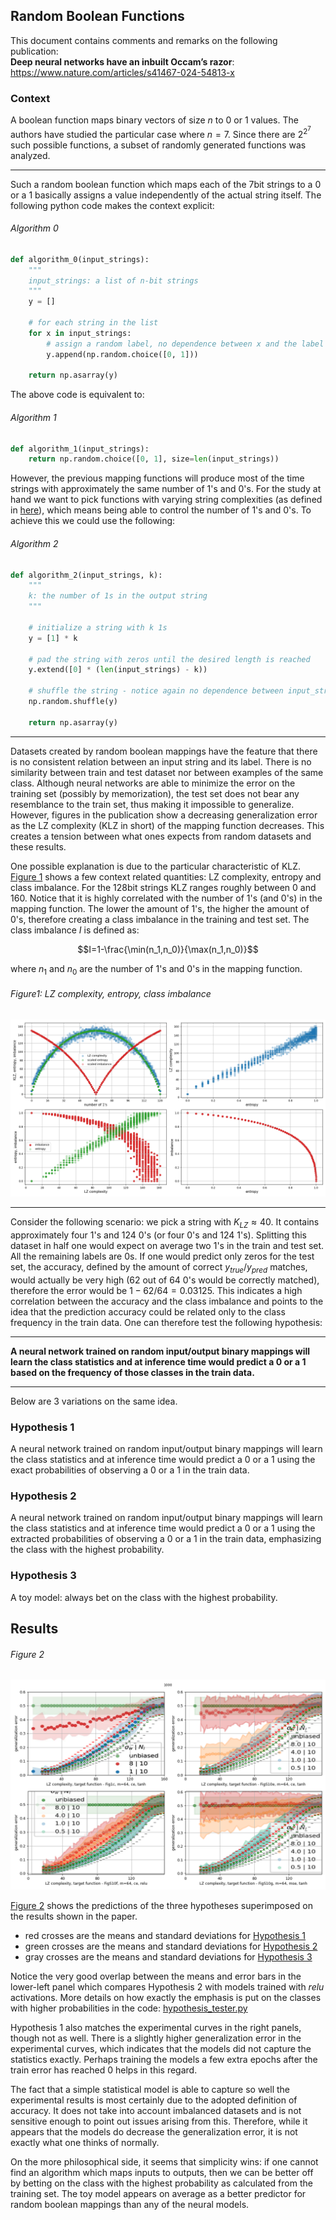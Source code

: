 ## Random Boolean Functions

This document contains comments and remarks on the following publication:\
**Deep neural networks have an inbuilt Occam’s razor**: https://www.nature.com/articles/s41467-024-54813-x

### Context

A boolean function maps binary vectors of size $n$ to $0$ or $1$ values. 
The authors have studied the particular case where $n=7$. Since there are $2^{2^7}$ such possible functions, a subset
of randomly generated functions was analyzed.

---

Such a random boolean function which maps each of the 7bit strings to a $0$ or a $1$ basically assigns
a value independently of the actual string itself. The following python code makes the context explicit:

###### Algorithm 0

```python
def algorithm_0(input_strings):
    """
    input_strings: a list of n-bit strings
    """
    y = []

    # for each string in the list
    for x in input_strings:
        # assign a random label, no dependence between x and the label value 
        y.append(np.random.choice([0, 1]))

    return np.asarray(y)
```

The above code is equivalent to:

###### Algorithm 1

```python
def algorithm_1(input_strings):
    return np.random.choice([0, 1], size=len(input_strings))
```

However, the previous mapping functions will produce most of the time strings with approximately
the same number of $1$'s and $0$'s. For the study at hand we want to pick functions with varying 
string complexities (as defined in [here](https://www.nature.com/articles/s41467-018-03101-6#Sec10)), which
means being able to control the number of $1$'s and $0$'s. To achieve this we could use the following:


###### Algorithm 2

```python
def algorithm_2(input_strings, k):
    """
    k: the number of 1s in the output string
    """

    # initialize a string with k 1s
    y = [1] * k

    # pad the string with zeros until the desired length is reached 
    y.extend([0] * (len(input_strings) - k))

    # shuffle the string - notice again no dependence between input_strings and labels
    np.random.shuffle(y)

    return np.asarray(y)
```

---

Datasets created by random boolean mappings have the feature that there is no consistent relation between
an input string and its label. There is no similarity between train and test dataset nor between examples of the same
class. Although neural networks are able to minimize the error on the training set (possibly by memorization), the test
set does not bear any
resemblance to the train set, thus making it impossible to
generalize. However, figures in the publication show a decreasing
generalization error as the LZ complexity (KLZ in short) of the mapping
function decreases. This creates a tension between what ones expects from random datasets and these results.

One possible explanation is due to the particular characteristic of KLZ.
[Figure 1](#figure1-lz-complexity-entropy-class-imbalance) shows a few context related quantities: LZ complexity,
entropy and class imbalance.
For the 128bit strings KLZ ranges roughly between 0 and 160.
Notice that it is highly correlated with the number of $1$'s (and $0$'s) in the mapping function. The
lower the
amount of $1$'s, the higher the amount of $0$'s, therefore creating a class imbalance in the training and test set.
The class imbalance $I$ is defined as:

$$I=1-\frac{\min(n_1,n_0)}{\max(n_1,n_0)}$$

where $n_1$ and $n_0$ are the number of $1$'s and
$0$'s in the mapping function.

###### Figure1: LZ complexity, entropy, class imbalance

![Measures](measures.png "Measures")


---

Consider the following scenario: we pick a string with $K_{LZ} \approx 40$. It contains approximately four $1$'s and
124 $0$'s
(or four $0$'s and 124 $1$'s). Splitting this dataset in half
one would expect on average two $1$'s in the train and test set. All
the remaining labels are $0$s. If one would predict only zeros for the test set, the accuracy, defined by the amount
of
correct $y_{true}/y_{pred}$ matches, would actually be very high (62 out of 64 $0$'s would be correctly matched),
therefore
the error would be $1-62/64=0.03125$. This indicates a high correlation between the accuracy and the class imbalance
and points to the idea that the prediction accuracy could be related only to the class frequency in the train data.
One can therefore test the following hypothesis:

---

**A neural network trained on random input/output binary
mappings will learn the class statistics and at inference time would predict a $0$ or a $1$ based on the frequency
of those classes in the train data.**

---

Below are 3 variations on the same idea.

### Hypothesis 1

A neural network trained on random input/output binary
mappings will learn the class statistics and at inference time would predict a $0$ or a $1$ using the exact
probabilities of observing a $0$ or a $1$ in the train data.

### Hypothesis 2

A neural network trained on random input/output binary
mappings will learn the class statistics and at inference time would predict a $0$ or a $1$ using the extracted
probabilities of observing a $0$ or a $1$ in the train data, emphasizing the class with the highest probability.

### Hypothesis 3

A toy model: always bet on the class with the highest probability.

## Results

###### Figure 2

![Results](Overlays.png "Results")

[Figure 2](#figure-2) shows the predictions of the three hypotheses superimposed on the results shown
in the paper.

- red crosses are the means and standard deviations for [Hypothesis 1](#hypothesis-1)
- green crosses are the means and standard deviations for [Hypothesis 2](#hypothesis-2)
- gray crosses are the means and standard deviations for [Hypothesis 3](#hypothesis-3)

Notice the very good overlap between the means and error bars in the lower-left panel which compares
Hypothesis 2 with models trained with ${relu}$ activations. More details on how exactly the emphasis is
put on the classes with higher probabilities in the code: [hypothesis_tester.py](hypothesis_tester.py)

Hypothesis 1 also matches
the experimental curves in the right panels, though not as well. There is a slightly higher generalization
error in the experimental curves, which indicates that the models did not capture the statistics exactly. Perhaps
training the models a few extra epochs after the train error has reached 0 helps in this regard.

The fact that a simple statistical model is able to capture so well the experimental results is most certainly
due to the adopted definition of accuracy. It does not take into account imbalanced datasets and is not sensitive
enough to point out issues arising from this. Therefore, while it appears that the models do decrease the generalization 
error, it is not exactly what one thinks of normally. 

On the more philosophical side, it seems that simplicity wins: if one cannot find an algorithm which maps inputs to
outputs, then we can be better off by betting on the class with the highest probability as calculated from the training
set. The toy model appears on average as a better predictor for random boolean mappings than any of the neural models.

